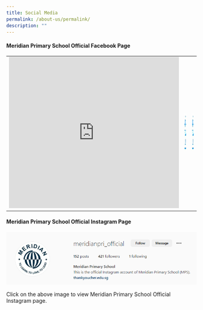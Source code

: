 ```yaml
---
title: Social Media
permalink: /about-us/permalink/
description: ""
---
```

#### Meridian Primary School Official Facebook Page

<table style="width:100%">
  <tr>
    <td><center><iframe allow="autoplay; clipboard-write; encrypted-media; picture-in-picture; web-share" allowfullscreen="true" frameborder="0" scrolling="no" style="border:none;overflow:hidden" height="400" width="450" src="https://www.facebook.com/plugins/page.php?href=https%3A%2F%2Fwww.facebook.com%2Fmeridianpri%2F&amp;tabs=timeline&amp;width=350&amp;height=500&amp;small\_header=false&amp;adapt\_container\_width=true&amp;hide\_cover=false&amp;show\_facepile=true&amp;appId"></iframe></center></td>
    <td><img src="/images/About%20As/Follow%20us.png" height="100" width="100">
		</td>
		<td><img src="/images/About%20As/Follow%20us.png" height="100" width="100">
		</td>
  </tr>
</table>


#### Meridian Primary School Official Instagram Page

<a href = "https://www.instagram.com/meridianpri_official/?hl=en" >![](/images/About%20As/Meridian%20Ig.png)</a>

Click on the above image to view Meridian Primary School Official Instagram page.
